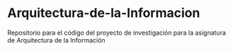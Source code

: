 # Arquitectura-de-la-Informacion
Repositorio para el código del proyecto de investigación para la asignatura de Arquitectura de la Información
